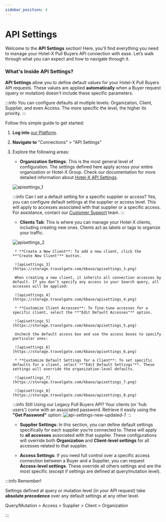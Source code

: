 ```yaml
---
sidebar_position: 4
---
```


# API Settings

Welcome to the **API Settings** section! Here, you'll find everything you need to manage your Hotel-X Pull Buyers API connection with ease. Let’s walk through what you can expect and how to navigate through it.

### What's Inside API Settings?

**API Settings** allow you to define default values for your Hotel-X Pull Buyers API requests. These values are applied **automatically** when a Buyer request (query or mutation) doesn't include these specific parameters.

:::info
You can configure defaults at multiple levels: Organization, Client, Supplier, and even Access. The more specific the level, the higher its priority.
:::

Follow this simple guide to get started:

1. **Log into** [our Platform](https://www.travelgate.com/).

2. **Navigate to** "Connections" > "API Settings"

3. Explore the following areas:

    - **Organization Settings**: This is the most general level of configuration. The settings defined here apply across your entire organization or Hotel-X Group. Check our documentation for more detailed information about [Hotel-X API Settings](/docs/apis/for-buyers/hotel-x-pull-buyers-api/making-requests/settings).

    ![apisettings_1](https://storage.travelgate.com/kbase/apisettings_1.png)

    :::info Can I set a default setting for a specific supplier or access?
    Yes, you can configure default settings at the supplier or access level. This will apply to accesses associated with that supplier or a specific access. For assistance, contact our [Customer Support](https://app.travelgate.com/support) team.
    :::

    - **Clients Tab**: This is where you can manage your Hotel-X clients, including creating new ones. Clients act as labels or tags to organize your traffic.

    ![apisettings_2](https://storage.travelgate.com/kbase/apisettings_2.png)

        * **Create a New Client**: To add a new client, click the **"Create New Client"** button.

        ![apisettings_3](https://storage.travelgate.com/kbase/apisettings_3.png)

        When creating a new client, it inherits all connection accesses by default. If you don’t specify any access in your Search query, all accesses will be applied:

        ![apisettings_4](https://storage.travelgate.com/kbase/apisettings_4.png)

        * **Customize Client Accesses**: To fine-tune accesses for a specific client, select the **"Edit Default Accesses"** option.

        ![apisettings_5](https://storage.travelgate.com/kbase/apisettings_5.png)

        Uncheck the default access box and use the access boxes to specify particular ones:

        ![apisettings_6](https://storage.travelgate.com/kbase/apisettings_6.png)

        * **Customize Default Settings for a Client**: To set specific defaults for a client, select **"Edit Default Settings"**. These settings will override the organization-level defaults.

        ![apisettings_7](https://storage.travelgate.com/kbase/apisettings_7.png)

        ![apisettings_8](https://storage.travelgate.com/kbase/apisettings_8.png)

    :::info Still Using our Legacy Pull Buyers API?
	Your clients (or 'hub users') come with an associated password. Retrieve it easily using the **"Get Password"** option:
    ![api-settings-new-updated-7](https://storage.travelgate.com/kbase/apisettings_9.png)
    :::


    - **Supplier Settings**: In this section, you can define default settings specifically for each supplier you’re connected to. These will apply to **all accesses** associated with that supplier. These configurations will override both **Organization** and **Client-level settings** for all accesses related to that supplier.

    - **Access Settings**: If you need full control over a specific access connection between a Buyer and a Supplier, you can request **Access-level settings**. These override all others settings and are the most specific (except if settings are defined at query/mutation level).



:::info Remember!

Settings defined at query or mutation level (in your API request) take **absolute precedence** over any default settings at any other level.

Query/Mutation > Access > Supplier > Client > Organization

:::
